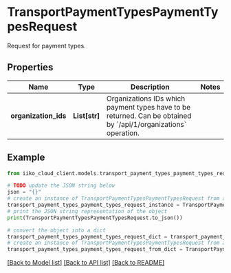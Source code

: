# TransportPaymentTypesPaymentTypesRequest

Request for payment types.

## Properties

Name | Type | Description | Notes
------------ | ------------- | ------------- | -------------
**organization_ids** | **List[str]** | Organizations IDs which payment types have to be returned.                 Can be obtained by &#x60;/api/1/organizations&#x60; operation. | 

## Example

```python
from iiko_cloud_client.models.transport_payment_types_payment_types_request import TransportPaymentTypesPaymentTypesRequest

# TODO update the JSON string below
json = "{}"
# create an instance of TransportPaymentTypesPaymentTypesRequest from a JSON string
transport_payment_types_payment_types_request_instance = TransportPaymentTypesPaymentTypesRequest.from_json(json)
# print the JSON string representation of the object
print(TransportPaymentTypesPaymentTypesRequest.to_json())

# convert the object into a dict
transport_payment_types_payment_types_request_dict = transport_payment_types_payment_types_request_instance.to_dict()
# create an instance of TransportPaymentTypesPaymentTypesRequest from a dict
transport_payment_types_payment_types_request_from_dict = TransportPaymentTypesPaymentTypesRequest.from_dict(transport_payment_types_payment_types_request_dict)
```
[[Back to Model list]](../README.md#documentation-for-models) [[Back to API list]](../README.md#documentation-for-api-endpoints) [[Back to README]](../README.md)


